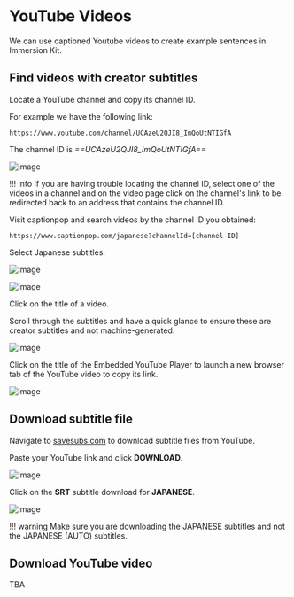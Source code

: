# YouTube Videos

We can use captioned Youtube videos to create example sentences in Immersion Kit.

## Find videos with creator subtitles

Locate a YouTube channel and copy its channel ID.

For example we have the following link:

    https://www.youtube.com/channel/UCAzeU2QJI8_ImQoUtNTIGfA

The channel ID is *==UCAzeU2QJI8_ImQoUtNTIGfA==*

![image](../../assets/youtube-channel-id.png)

!!! info 
    If you are having trouble locating the channel ID, select one of the videos in a channel and on the video page click on the channel's link to be redirected back to an address that contains the channel ID.

Visit captionpop and search videos by the channel ID you obtained:

```
https://www.captionpop.com/japanese?channelId=[channel ID]
```

Select Japanese subtitles.

![image](../../assets/caption-pop-with-channel-id.png)

![image](../../assets/caption-pop-videos-by-channel.png)

Click on the title of a video.

Scroll through the subtitles and have a quick glance to ensure these are creator subtitles and not machine-generated.

![image](../../assets/caption-pop-video-page.png)

Click on the title of the Embedded YouTube Player to launch a new browser tab of the YouTube video to copy its link.

![image](../../assets/youtube-video-redirected-from-embed.png)


## Download subtitle file

Navigate to [savesubs.com](https://savesubs.com) to download subtitle files from YouTube.

Paste your YouTube link and click **DOWNLOAD**.

![image](../../assets/savesubs-with-url.png)

Click on the **SRT** subtitle download for **JAPANESE**. 

![image](../../assets/savesubs-srt.png)

!!! warning
    Make sure you are downloading the JAPANESE subtitles and not the JAPANESE (AUTO) subtitles.


## Download YouTube video

TBA